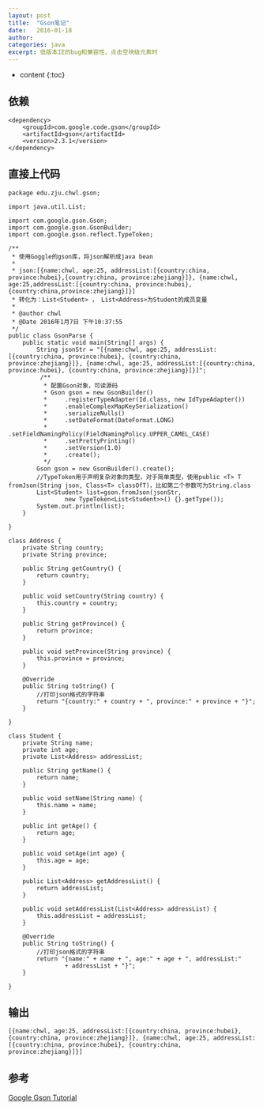 ```yaml
---
layout: post
title:  "Gson笔记"
date:   2016-01-18
author:  
categories: java
excerpt: 低版本IE的bug和兼容性，点击空块级元素时
---
```


* content
{:toc}

## 依赖

    <dependency>
        <groupId>com.google.code.gson</groupId>
        <artifactId>gson</artifactId>
        <version>2.3.1</version>
    </dependency>

## 直接上代码

    package edu.zju.chwl.gson;
    
    import java.util.List;
    
    import com.google.gson.Gson;
    import com.google.gson.GsonBuilder;
    import com.google.gson.reflect.TypeToken;
    
    /**
     * 使用Goggle的gson库，将json解析成java bean
     * 
     * json:[{name:chwl, age:25, addressList:[{country:china, province:hubei},{country:china, province:zhejiang}]}, {name:chwl, age:25,addressList:[{country:china, province:hubei}, {country:china,province:zhejiang}]}] 
     * 转化为：List<Student> ， List<Address>为Student的成员变量
     * 
     * @author chwl
     * @Date 2016年1月7日 下午10:37:55
     */
    public class GsonParse {
        public static void main(String[] args) {
            String jsonStr = "[{name:chwl, age:25, addressList:[{country:china, province:hubei}, {country:china, province:zhejiang}]}, {name:chwl, age:25, addressList:[{country:china, province:hubei}, {country:china, province:zhejiang}]}]";
             /** 
              * 配置Gson对象，可读源码
              * Gson gson = new GsonBuilder()
              *     .registerTypeAdapter(Id.class, new IdTypeAdapter())
              *     .enableComplexMapKeySerialization()
              *     .serializeNulls()
              *     .setDateFormat(DateFormat.LONG)
              *     .setFieldNamingPolicy(FieldNamingPolicy.UPPER_CAMEL_CASE)
              *     .setPrettyPrinting()
              *     .setVersion(1.0)
              *     .create();  
              */
            Gson gson = new GsonBuilder().create();
            //TypeToken用于声明复杂对象的类型，对于简单类型，使用public <T> T fromJson(String json, Class<T> classOfT)，比如第二个参数可为String.class
            List<Student> list=gson.fromJson(jsonStr,
                    new TypeToken<List<Student>>() {}.getType());
            System.out.println(list);
        }
    
    }
    
    class Address {
        private String country;
        private String province;
    
        public String getCountry() {
            return country;
        }
    
        public void setCountry(String country) {
            this.country = country;
        }
    
        public String getProvince() {
            return province;
        }
    
        public void setProvince(String province) {
            this.province = province;
        }
    
        @Override
        public String toString() {
            //打印json格式的字符串
            return "{country:" + country + ", province:" + province + "}";
        }
    
    }
    
    class Student {
        private String name;
        private int age;
        private List<Address> addressList;
    
        public String getName() {
            return name;
        }
    
        public void setName(String name) {
            this.name = name;
        }
    
        public int getAge() {
            return age;
        }
    
        public void setAge(int age) {
            this.age = age;
        }
    
        public List<Address> getAddressList() {
            return addressList;
        }
    
        public void setAddressList(List<Address> addressList) {
            this.addressList = addressList;
        }
    
        @Override
        public String toString() {
            //打印json格式的字符串
            return "{name:" + name + ", age:" + age + ", addressList:"
                    + addressList + "}";
        }
    
    }


## 输出

    [{name:chwl, age:25, addressList:[{country:china, province:hubei}, {country:china, province:zhejiang}]}, {name:chwl, age:25, addressList:[{country:china, province:hubei}, {country:china, province:zhejiang}]}]



## 参考
[Google Gson Tutorial](http://howtodoinjava.com/2014/06/17/google-gson-tutorial-convert-java-object-to-from-json/ "Google Gson Tutorial")

